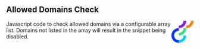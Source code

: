 ## Allowed Domains Check

<img src="../img/opti_logo.png" align="right" alt="Optimizely" width="60" height="60" />

Javascript code to check allowed domains via a configurable array list. Domains not listed in the array will result in the snippet being disabled.
